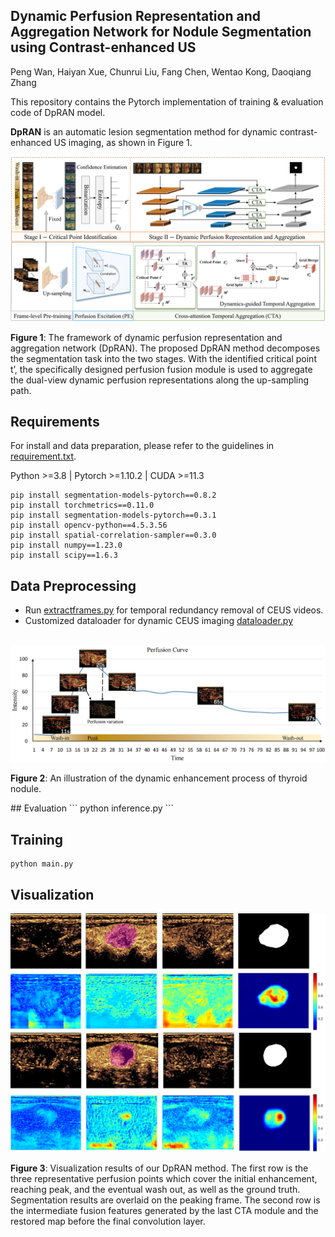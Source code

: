 
## **Dynamic Perfusion Representation and Aggregation Network for Nodule Segmentation using Contrast-enhanced US**
Peng Wan, Haiyan Xue, Chunrui Liu, Fang Chen, Wentao Kong, Daoqiang Zhang

This repository contains the  Pytorch implementation of training & evaluation code of DpRAN model.

**DpRAN** is an automatic lesion segmentation method for dynamic contrast-enhanced US imaging, as shown in Figure 1.

<img src="https://github.com/wanpeng16/DpRAN/blob/main/framework.jpg"  style="zoom: 75%;" />
<p align="left">

**Figure 1**: The framework of dynamic perfusion representation and aggregation network (DpRAN). The proposed DpRAN method
decomposes the segmentation task into the two stages. With the identified critical point t’, the specifically designed perfusion fusion module is used to 
aggregate the dual-view dynamic perfusion representations along the up-sampling path.
</p>

## Requirements

For install and data preparation, please refer to the guidelines in [requirement.txt](./requirements.txt).

Python >=3.8 | Pytorch >=1.10.2 | CUDA >=11.3
```
pip install segmentation-models-pytorch==0.8.2
pip install torchmetrics==0.11.0
pip install segmentation-models-pytorch==0.3.1
pip install opencv-python==4.5.3.56
pip install spatial-correlation-sampler==0.3.0
pip install numpy==1.23.0
pip install scipy==1.6.3
```

## Data Preprocessing

- Run [extractframes.py](./data/preprocessing/extractframes.py) for temporal redundancy removal of CEUS videos.
- Customized dataloader for dynamic CEUS imaging [dataloader.py](./data/dataloader.py)
<br>
<img src="https://github.com/wanpeng16/DpRAN/blob/main/vis/11.jpg"  style="zoom: 50%;" />
<p align="=">

**Figure 2**: An illustration of the dynamic enhancement process of thyroid nodule.
</p>
## Evaluation
```
python inference.py
```

## Training
```
python main.py
```
## Visualization

<img src="https://github.com/wanpeng16/DpRAN/blob/main/vis/28.png"  style="zoom: 50%;" />
<br>
<img src="https://github.com/wanpeng16/DpRAN/blob/main/vis/165.png"  style="zoom: 50%;" />

<p align="=">

**Figure 3**: Visualization results of our DpRAN method. The first row is the three representative perfusion points which cover the initial enhancement, reaching peak, and the eventual wash out, as well as the ground truth. Segmentation results are overlaid on the peaking frame. The second row is the intermediate fusion features generated by the last CTA module and the restored map before the final convolution layer.
</p>

